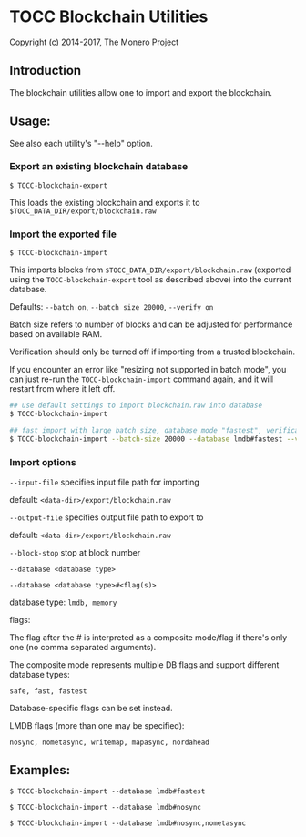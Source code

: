 # TOCC Blockchain Utilities

Copyright (c) 2014-2017, The Monero Project

## Introduction

The blockchain utilities allow one to import and export the blockchain.

## Usage:

See also each utility's "--help" option.

### Export an existing blockchain database

`$ TOCC-blockchain-export`

This loads the existing blockchain and exports it to `$TOCC_DATA_DIR/export/blockchain.raw`

### Import the exported file

`$ TOCC-blockchain-import`

This imports blocks from `$TOCC_DATA_DIR/export/blockchain.raw` (exported using the
`TOCC-blockchain-export` tool as described above) into the current database.

Defaults: `--batch on`, `--batch size 20000`, `--verify on`

Batch size refers to number of blocks and can be adjusted for performance based on available RAM.

Verification should only be turned off if importing from a trusted blockchain.

If you encounter an error like "resizing not supported in batch mode", you can just re-run
the `TOCC-blockchain-import` command again, and it will restart from where it left off.

```bash
## use default settings to import blockchain.raw into database
$ TOCC-blockchain-import

## fast import with large batch size, database mode "fastest", verification off
$ TOCC-blockchain-import --batch-size 20000 --database lmdb#fastest --verify off

```

### Import options

`--input-file`
specifies input file path for importing

default: `<data-dir>/export/blockchain.raw`

`--output-file`
specifies output file path to export to

default: `<data-dir>/export/blockchain.raw`

`--block-stop`
stop at block number

`--database <database type>`

`--database <database type>#<flag(s)>`

database type: `lmdb, memory`

flags:

The flag after the # is interpreted as a composite mode/flag if there's only
one (no comma separated arguments).

The composite mode represents multiple DB flags and support different database types:

`safe, fast, fastest`

Database-specific flags can be set instead.

LMDB flags (more than one may be specified):

`nosync, nometasync, writemap, mapasync, nordahead`

## Examples:

```
$ TOCC-blockchain-import --database lmdb#fastest

$ TOCC-blockchain-import --database lmdb#nosync

$ TOCC-blockchain-import --database lmdb#nosync,nometasync
```

